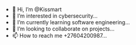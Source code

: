 - 👋 Hi, I’m @Kissmart
- 👀 I’m interested in cybersecurity...
- 🌱 I’m currently learning software engineering...
- 💞️ I’m looking to collaborate on projects...
- 📫 How to reach me +27604200987...

<!---
Kissmart/Kissmart is a ✨ special ✨ repository because its `README.md` (this file) appears on your GitHub profile.
You can click the Preview link to take a look at your changes.
--->
